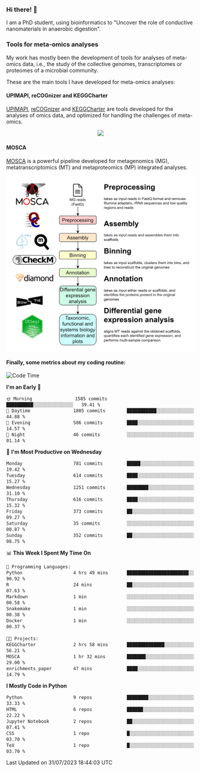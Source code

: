 ### Hi there! 👋

I am a PhD student, using bioinformatics to "Uncover the role of conductive nanomaterials in anaerobic digestion".

### Tools for meta-omics analyses

My work has mostly been the development of tools for analyses of meta-omics data, i.e., the study of the collective genomes, transcriptomes or proteomes of a microbial community.

These are the main tools I have developed for meta-omics analyses:

#### UPIMAPI, reCOGnizer and KEGGCharter

[UPIMAPI](https://github.com/iquasere/UPIMAPI), [reCOGnizer](https://github.com/iquasere/reCOGnizer) and [KEGGCharter](https://github.com/iquasere/KEGGCharter) are tools developed for the analyses of omics data, and optimized for handling the challenges of meta-omics.

<p align="center">
    <img src="assets/annotation_paper.png">
</p>

#### MOSCA

[MOSCA](https://github.com/iquasere/MOSCA) is a powerful pipeline developed for metagenomics (MG), metatranscriptomics (MT) and metaproteomics (MP) integrated analyses.

<p align="center">
    <img src="assets/mosca_workflow.png" align="center" width="700">
</p>


#### Finally, some metrics about my coding routine:

<!--START_SECTION:waka-->
![Code Time](http://img.shields.io/badge/Code%20Time-635%20hrs%2036%20mins-blue)

**I'm an Early 🐤** 

```text
🌞 Morning                1585 commits        ██████████░░░░░░░░░░░░░░░   39.41 % 
🌆 Daytime                1805 commits        ███████████░░░░░░░░░░░░░░   44.88 % 
🌃 Evening                586 commits         ████░░░░░░░░░░░░░░░░░░░░░   14.57 % 
🌙 Night                  46 commits          ░░░░░░░░░░░░░░░░░░░░░░░░░   01.14 % 
```
📅 **I'm Most Productive on Wednesday** 

```text
Monday                   781 commits         █████░░░░░░░░░░░░░░░░░░░░   19.42 % 
Tuesday                  614 commits         ████░░░░░░░░░░░░░░░░░░░░░   15.27 % 
Wednesday                1251 commits        ████████░░░░░░░░░░░░░░░░░   31.10 % 
Thursday                 616 commits         ████░░░░░░░░░░░░░░░░░░░░░   15.32 % 
Friday                   373 commits         ██░░░░░░░░░░░░░░░░░░░░░░░   09.27 % 
Saturday                 35 commits          ░░░░░░░░░░░░░░░░░░░░░░░░░   00.87 % 
Sunday                   352 commits         ██░░░░░░░░░░░░░░░░░░░░░░░   08.75 % 
```


📊 **This Week I Spent My Time On** 

```text
💬 Programming Languages: 
Python                   4 hrs 49 mins       ███████████████████████░░   90.92 % 
R                        24 mins             ██░░░░░░░░░░░░░░░░░░░░░░░   07.63 % 
Markdown                 1 min               ░░░░░░░░░░░░░░░░░░░░░░░░░   00.58 % 
Snakemake                1 min               ░░░░░░░░░░░░░░░░░░░░░░░░░   00.38 % 
Docker                   1 min               ░░░░░░░░░░░░░░░░░░░░░░░░░   00.37 % 

🐱‍💻 Projects: 
KEGGCharter              2 hrs 58 mins       ██████████████░░░░░░░░░░░   56.21 % 
MOSCA                    1 hr 32 mins        ███████░░░░░░░░░░░░░░░░░░   29.00 % 
enrichments_paper        47 mins             ████░░░░░░░░░░░░░░░░░░░░░   14.79 % 
```

**I Mostly Code in Python** 

```text
Python                   9 repos             ████████░░░░░░░░░░░░░░░░░   33.33 % 
HTML                     6 repos             ██████░░░░░░░░░░░░░░░░░░░   22.22 % 
Jupyter Notebook         2 repos             ██░░░░░░░░░░░░░░░░░░░░░░░   07.41 % 
CSS                      1 repo              █░░░░░░░░░░░░░░░░░░░░░░░░   03.70 % 
TeX                      1 repo              █░░░░░░░░░░░░░░░░░░░░░░░░   03.70 % 
```




 Last Updated on 31/07/2023 18:44:03 UTC
<!--END_SECTION:waka-->
